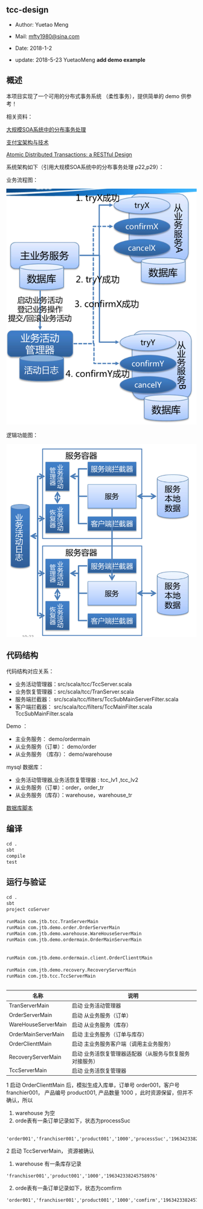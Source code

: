 ## tcc-design


- Author: Yuetao Meng
- Mail: mfty1980@sina.com
- Date: 2018-1-2

- update: 2018-5-23  YuetaoMeng  **add demo example**




 ## 概述

 本项目实现了一个可用的分布式事务系统 （柔性事务），提供简单的 demo 供参考！

 相关资料：

  [大规模SOA系统中的分布事务处理](docs/大规模SOA系统中的分布事务处理.pdf)

  [支付宝架构与技术](docs/支付宝架构与技术.pdf)

  [Atomic Distributed Transactions: a RESTful Design](docs/wsrest2014_submission_7.pdf)


 系统架构如下（引用大规模SOA系统中的分布事务处理 p22,p29）：

业务流程图：

![支付宝架构与技术](docs/1.png)

逻辑功能图：

![支付宝架构与技术](docs/2.png)






## 代码结构

代码结构对应关系：

- 业务活动管理器：src/scala/tcc/TccServer.scala
- 业务恢复管理器：src/scala/tcc/TranServer.scala
- 服务端拦截器：  src/scala/tcc/filters/TccSubMainServerFilter.scala
- 客户端拦截器：  src/scala/tcc/filters/TccMainFilter.scala TccSubMainFilter.scala

Demo ：
- 主业务服务：  demo/ordermain
- 从业务服务（订单）：  demo/order
- 从业务服务 （库存）： demo/warehouse

mysql 数据库：
- 业务活动管理器,业务活恢复管理器 : tcc_lv1 ,tcc_lv2
- 从业务服务（订单）：order，order_tr
- 从业务服务（库存）：warehouse，warehouse_tr

[数据库脚本](mysql.sql)

## 编译

```
cd .
sbt
compile
test

```


## 运行与验证

```
cd .
sbt
project coServer

runMain com.jtb.tcc.TranServerMain
runMain com.jtb.demo.order.OrderServerMain
runMain com.jtb.demo.warehouse.WareHouseServerMain
runMain com.jtb.demo.ordermain.OrderMainServerMain


runMain com.jtb.demo.ordermain.client.OrderClienttMain

runMain com.jtb.demo.recovery.RecoveryServerMain
runMain com.jtb.tcc.TccServerMain


```



名称        | 说明
------     | ---------
TranServerMain  |   启动 业务活动管理器
OrderServerMain  |   启动 从业务服务（订单）
WareHouseServerMain |   启动 从业务服务（库存）
OrderMainServerMain |   启动 主业务服务（订单与库存）
OrderClienttMain    |   启动 主业务服务客户端（调用主业务服务）
RecoveryServerMain    |   启动 业务活恢复管理器适配器（从服务与恢复服务对接服务）
TccServerMain       |     启动 业务活恢复管理器


1 启动 OrderClienttMain 后，模拟生成入库单，订单号 order001，客户号 franchier001，
产品编号 product001, 产品数量 1000 ，此时资源保留，但并不确认，所以

 1. warehouse 为空
 2. orde表有一条订单记录如下，状态为processSuc
```
 'order001','franchiser001','product001','1000','processSuc','196342338245758976'
```

2 启动 TccServerMain， 资源被确认

1. warehouse 有一条库存记录

```
'franchiser001','product001','1000','196342338245758976'
```

2. orde表有一条订单记录如下，状态为comfirm
```
'order001','franchiser001','product001','1000','comfirm','196342338245758976'
```
